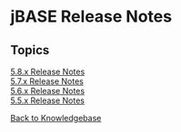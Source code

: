 # jBASE Release Notes

<PageHeader />

## Topics  

[5.8.x Release Notes](./5.8/README.md)  
[5.7.x Release Notes](./5.7/README.md)  
[5.6.x Release Notes](./5.6/README.md)  
[5.5.x Release Notes](./5.5/5.5.1/README.md)  

[Back to Knowledgebase](./../README.md)  

<PageFooter />
